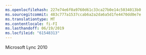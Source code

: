 ```yaml
---
ms.openlocfilehash: 227e74e6f0a9760d61c33ca27b0e14c5034013b0
ms.sourcegitcommit: 483c777a1537ccab6a2a2da6a5d1fe4470dd0e7e
ms.translationtype: MT
ms.contentlocale: fi-FI
ms.lasthandoff: 06/19/2019
ms.locfileid: "61548313"
---
```

Microsoft Lync 2010